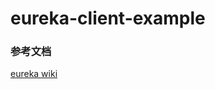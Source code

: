 # eureka-client-example

### 参考文档

[eureka wiki](https://github.com/Netflix/eureka/wiki/Understanding-eureka-client-server-communication)